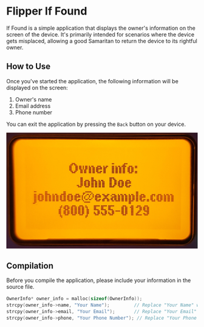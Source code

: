 # Flipper If Found

If Found is a simple application that displays the owner's information on the screen of the device. It's primarily intended for scenarios where the device gets misplaced, allowing a good Samaritan to return the device to its rightful owner.

## How to Use

Once you've started the application, the following information will be displayed on the screen:

1. Owner's name
2. Email address
3. Phone number

You can exit the application by pressing the `Back` button on your device.

![Screenshot](if_found_screenshot.png)

## Compilation

Before you compile the application, please include your information in the source file.

```c
OwnerInfo* owner_info = malloc(sizeof(OwnerInfo));
strcpy(owner_info->name, "Your Name");         // Replace "Your Name" with your name
strcpy(owner_info->email, "Your Email");       // Replace "Your Email" with your email
strcpy(owner_info->phone, "Your Phone Number"); // Replace "Your Phone Number" with your phone number
```
